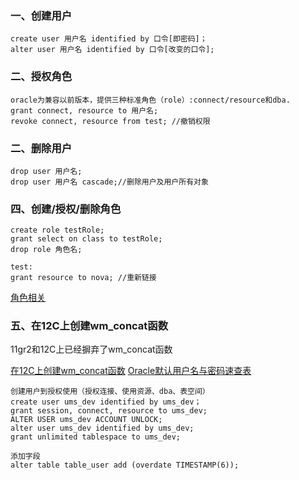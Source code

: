 ### 一、创建用户
```
create user 用户名 identified by 口令[即密码]；
alter user 用户名 identified by 口令[改变的口令];
```

### 二、授权角色
```
oracle为兼容以前版本，提供三种标准角色（role）:connect/resource和dba.
grant connect, resource to 用户名;
revoke connect, resource from test; //撤销权限
```

### 二、删除用户
```
drop user 用户名;
drop user 用户名 cascade;//删除用户及用户所有对象
```

### 四、创建/授权/删除角色
```
create role testRole;
grant select on class to testRole;
drop role 角色名;

test:
grant resource to nova; //重新链接
```

[角色相关](http://blog.csdn.net/kukulongzai_123/article/details/47416257)

### 五、在12C上创建wm_concat函数
11gr2和12C上已经摒弃了wm_concat函数

[在12C上创建wm_concat函数](http://blog.csdn.net/wenzhongyan/article/details/43149757)
[Oracle默认用户名与密码速查表](http://blog.csdn.net/haiross/article/details/21296745)

```
创建用户到授权使用（授权连接、使用资源、dba、表空间）
create user ums_dev identified by ums_dev；
grant session, connect, resource to ums_dev;
ALTER USER ums_dev ACCOUNT UNLOCK;
alter user ums_dev identified by ums_dev;
grant unlimited tablespace to ums_dev;
```

```
添加字段
alter table table_user add (overdate TIMESTAMP(6));
```